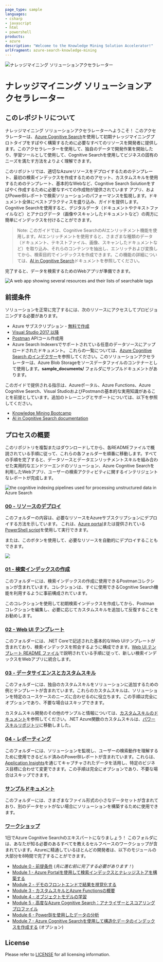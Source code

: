 ```yaml
---
page_type: sample
languages:
- csharp
- javascript
- html
- powershell
products:
- azure
description: "Welcome to the Knowledge Mining Solution Accelerator!"
urlFragment: azure-search-knowledge-mining
---
```


![ナレッジマイニング ソリューションアクセラレーター](images/kmheader.png)

# ナレッジマイニング ソリューションアクセラレーター

## このレポジトリについて

ナレッジマイニング ソリューションアクセラレーターへようこそ！ このアクセラレーターは、[Azure Cognitive Search](https://docs.microsoft.com/azure/search/cognitive-search-concept-intro)を使用して初期ナレッジマイニングプロトタイプをすばやく構築するために必要なすべてのリソースを開発者に提供します。このアクセラレーターを使用して、独自のデータで開発作業を開始したり、学習ツールとして使用して、Cognitive Searchを使用してビジネスの固有のニーズを満たす方法をよりよく理解できます。

このリポジトリでは、適切なAzureリソースをデプロイするためのテンプレート、最初の検索インデックスを作成するためのアセット、カスタムスキルを使用するためのテンプレート、基本的なWebなど、Cognitive Search Solutionをすばやく作成するために必要なすべての作成物が提供されています アプリ、およびPowerBIレポートで検索ソリューションのパフォーマンスを監視します。ドキュメント全体にベストプラクティスを盛り込み、ガイドを提供します。Cognitive Searchを使用すると、デジタルデータ（ドキュメントやテキストファイルなど）とアナログデータ（画像やスキャンしたドキュメントなど）の両方に簡単にインデックスを付けることができます。

> Note: このガイドでは、Cognitive SearchのAIエンリッチメント機能を使用します。AIエンリッチメントを使用すると、さまざまな種類のデータ（ドキュメント、テキストファイル、画像、スキャンしたドキュメントなど）を取り込み、それらのコンテンツを抽出し、エンリッチおよび変換してから、検索目的でインデックスを作成できます。この機能の詳細については、[AI in Cognitive Search](https://docs.microsoft.com/azure/search/cognitive-search-concept-intro)ドキュメントを参照してください。

完了すると、データを検索するためのWebアプリが準備できます。

![A web app showing several resources and their lists of searchable tags](images/ui.PNG)

## 前提条件

ソリューションを正常に完了するには、次のリソースにアクセスしてプロビジョニングする必要があります。

* Azure サブスクリプション - [無料で作成](https://azure.microsoft.com/free/)
* [Visual Studio 2017 以降](https://visualstudio.microsoft.com/downloads/)
* [Postman](https://www.getpostman.com/) APIコール作成用
* Azure Search Indexersでサポートされている任意のデータソースにアップロードされたドキュメント。 これらの一覧については、[Azure Cognitive Search のインデクサー](https://docs.microsoft.com/azure/search/search-indexer-overview)を参照してください。このソリューションアクセラレーターは、Azure Blob Storageをソースデータファイルのコンテナーとして使用します。**sample_documents/** フォルダにサンプルドキュメントがあります。

このガイドで提供される指示は、Azureポータル、Azure Functions、Azure Cognitive Search、Visual StudioおよびPostmanの基本的な実用知識があることを前提としています。追加のトレーニングとサポートについては、以下を参照してください。

* [Knowledge Mining Bootcamp](https://github.com/Azure/LearnAI-KnowledgeMiningBootcamp)
* [AI in Cognitive Search documentation](https://docs.microsoft.com/azure/search/cognitive-search-resources-documentation)

## プロセスの概要

このリポジトリを複製またはダウンロードしてから、各READMEファイルで概説されている手順に従って、これらの各フォルダーを順番に移動します。すべての手順を完了すると、データソースとデータエンリッチメントスキルを組み合わせた実用的なエンドツーエンドのソリューション、Azure Cognitive Searchを利用したWebアプリ、ユーザーの検索アクティビティに関するインテリジェントなレポートが完成します。

![the cognitive indexing pipelines used for processing unstructured data in Azure Search](images/architecture.jpg)

### [00 - リソースのデプロイ](./00%20-%20Resource%20Deployment)
このフォルダーの内容は、必要なリソースをAzureサブスクリプションにデプロイする方法を示しています。 これは、[Azure portal](https://portal.azure.com)または提供されている[PowerShell script](./00%20-%20Resource%20Deployment/deploy.ps1)を使用して実行できます。

または、このボタンを使用して、必要なリソースを自動的にデプロイすることもできます。

<a href="https://portal.azure.com/#create/Microsoft.Template/uri/https%3A%2F%2Fraw.githubusercontent.com%2Fnohanaga%2Fazure-search-knowledge-mining%2Fmaster%2Fazuredeploy.json" target="_blank">
    <img src="http://azuredeploy.net/deploybutton.png"/>
</a> 

### [01 - 検索インデックスの作成](./01%20-%20Search%20Index%20Creation)
このフォルダーには、検索インデックスの作成に使用できるPostmanコレクションが含まれています。コレクションは、すぐに使用できるCognitive Search機能を利用するように事前構成されています。

このコレクションを使用して初期検索インデックスを作成してから、Postmanコレクションを編集し、必要に応じてカスタムスキルを追加して反復することをお勧めします。

### [02 - Web UI テンプレート](./02%20-%20Web%20UI%20Template)
このフォルダーには、.NET Coreで記述された基本的なWeb UIテンプレートが含まれており、検索インデックスを照会するように構成できます。[Web UI テンプレート README ファイル](./02%20-%20Web%20UI%20Template/README.md)で説明されている手順に従って、新しい検索インデックスをWebアプリに統合します。

### [03 - データサイエンスとカスタムスキル](./03%20-%20Data%20Science%20and%20Custom%20Skills)
このフォルダーには、独自のカスタムスキルをソリューションに追加するための例とテンプレートが含まれています。これらのカスタムスキルは、ソリューションを特定のユースケースのニーズに合わせるのに役立ちます。この手順は完全にオプションであり、不要な場合はスキップできます。

カスタムスキル開発のその他のサンプルと情報については、[カスタムスキルのドキュメント](https://docs.microsoft.com/azure/search/cognitive-search-custom-skill-interface)を参照してください。.NET Azure関数のカスタムスキルは、[パワースキルリポジトリ](https://github.com/nohanaga/azure-search-power-skills)に移動しました。

### [04 - レポーティング](./04%20-%20Reporting)
このフォルダーには、ソリューションを監視し、ユーザーの検索動作を理解するために使用できるビルド済みのPowerBIレポートが含まれています。これらは、[Application Insights](https://docs.microsoft.com/azure/azure-monitor/app/app-insights-overview)を通じてキャプチャされたデータを活用し、特定のビジネス目標に合わせて変更できます。この手順は完全にオプションであり、不要な場合はスキップできます。

### [サンプルドキュメント](./sample_documents)
このフォルダーには、さまざまなファイル形式の小さなデータセットが含まれており、別のデータセットがない場合にソリューションを構築するために使用できます。

### [ワークショップ](./workshops)
1日でAzure Cognitive Searchのエキスパートになりましょう！
このフォルダには、あなたが知る必要のあるすべてを教えるセルフペースのワークショップが含まれています。Azureに精通しているほとんどの開発者は、以下のモジュールの大部分を8時間で完了することができます。

+ [Module 0 - 前提条件](./workshops/Module%200.md) (*先に進む前に完了する必要があります！*)
+ [Module 1 - Azure Portalを使用して検索インデックスとナレッジストアを構築する](./workshops/Module%201.md)
+ [Module 2 - デモのフロントエンドで結果を視覚化する](./workshops/Module%202.md)
+ [Module 3 - カスタムスキルとAzure Functionsの概要](./workshops/Module%203.md)
+ [Module 4 - オブジェクトモデルの学習](./workshops/Module%204.md)
+ [Module 5 - 高度なAzure Cognitive Search：アナライザーとスコアリングプロファイル](./workshops/Module%205.md)
+ [Module 6 - PowerBIを使用したデータの分析](./workshops/Module%206.md)
+ [Module 7 - Azure Cognitive Searchを使用して構造化データのインデックスを作成する](./workshops/Module%207.md) (オプション)


## License

Please refer to [LICENSE](./LICENSE.md) for all licensing information.
